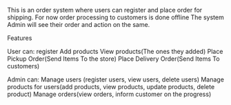 This is an order system where users can register and place order for shipping. 
For now order processing to customers is done offline
The system Admin will see their order and action on the same.

Features

User can:
 register
 Add products
 View products(The ones they added)
 Place Pickup Order(Send Items To the store)
 Place Delivery Order(Send Items To customers)

Admin can:
  Manage users (register users, view users, delete users)
  Manage products for users(add products, view products, update products, delete product)
  Manage orders(view orders, inform customer on the progress)
